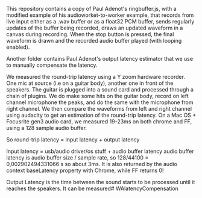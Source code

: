 This repository contains a copy of Paul Adenot's ringbuffer.js, with a modified example of his audioworket-to-worker example, that records from live input either as a .wav buffer or as a float32 PCM buffer, sends regularly updates of the buffer being recorded, draws an updated waveform in a canvas during recording. When the stop button is pressed, the final waveform is drawn and the recorded audio buffer played (with looping enabled).

Another folder contains Paul Adenot's output latency estimator that we use to manually compensate the latency.

We measured the round-trip latency using a Y zoom hardware recorder. One mic at source (i.e on a guitar body), another one in front of the speakers. The guitar is plugged into a sound card and processed through a chain of plugins. We do make some hits on the guitar body, record on left channel microphone the peaks, and do the same with the microphone from right channel. We then compare the waveforms from left and right channel using audacity to get an estimation of the round-trip latency. On a Mac OS + Focusrite gen3 audio card, we measured 19-23ms on both chrome and FF, using a 128 sample audio buffer.

So round-trip latency = input latency + output latency

Input latency = usb/audio driver/os stuff + audio buffer latency
audio buffer latency is audio buffer size / sample rate, so 128/44100 = 0,002902494331066 s so about 3ms. It is also returned by the audio context baseLatency property with Chrome, while FF returns 0!

Output Latency is the time between the sound starts to be processed until it reaches the speakers. It can be measured# WAlatencyCompensation
